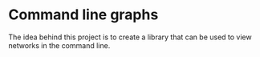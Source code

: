 # Command line graphs
The idea behind this project is to create a library that can be used to view networks in the command line.


